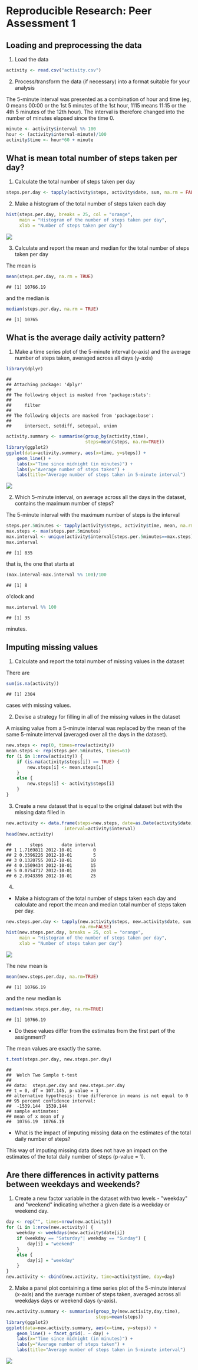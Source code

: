 # Reproducible Research: Peer Assessment 1

## Loading and preprocessing the data

1. Load the data


```r
activity <- read.csv("activity.csv")
```

2. Process/transform the data (if necessary) into a format suitable for your analysis

The 5-minute interval was presented as a combination of hour and time (eg, 0 means 00:00 or the 1st 5 minutes of the 1st hour, 1115 means 11:15 or the 4th 5 minutes of the 12th hour). The interval is therefore changed into the number of minutes elapsed since the time 0.


```r
minute <- activity$interval %% 100
hour <- (activity$interval-minute)/100
activity$time <- hour*60 + minute
```

## What is mean total number of steps taken per day?

1. Calculate the total number of steps taken per day

```r
steps.per.day <- tapply(activity$steps, activity$date, sum, na.rm = FALSE)
```

2. Make a histogram of the total number of steps taken each day

```r
hist(steps.per.day, breaks = 25, col = "orange", 
     main = "Histogram of the number of steps taken per day",
     xlab = "Number of steps taken per day")
```

![](PA1_template_files/figure-html/unnamed-chunk-4-1.png) 

3. Calculate and report the mean and median for the total number of steps taken per day

The mean is

```r
mean(steps.per.day, na.rm = TRUE)
```

```
## [1] 10766.19
```
and the median is

```r
median(steps.per.day, na.rm = TRUE)
```

```
## [1] 10765
```


## What is the average daily activity pattern?

1. Make a time series plot of the 5-minute interval (x-axis) and the average number of steps taken, averaged across all days (y-axis)


```r
library(dplyr)
```

```
## 
## Attaching package: 'dplyr'
## 
## The following object is masked from 'package:stats':
## 
##     filter
## 
## The following objects are masked from 'package:base':
## 
##     intersect, setdiff, setequal, union
```

```r
activity.summary <- summarise(group_by(activity,time), 
                              steps=mean(steps, na.rm=TRUE))
library(ggplot2)
ggplot(data=activity.summary, aes(x=time, y=steps)) + 
    geom_line() + 
    labs(x="Time since midnight (in minutes)") + 
    labs(y="Average number of steps taken") + 
    labs(title="Average number of steps taken in 5-minute interval")
```

![](PA1_template_files/figure-html/unnamed-chunk-7-1.png) 

2. Which 5-minute interval, on average across all the days in the dataset, contains the maximum number of steps?

The 5-minute interval with the maximum number of steps is the interval

```r
steps.per.5minutes <- tapply(activity$steps, activity$time, mean, na.rm = TRUE)
max.steps <- max(steps.per.5minutes)
max.interval <- unique(activity$interval[steps.per.5minutes==max.steps])
max.interval
```

```
## [1] 835
```

that is, the one that starts at

```r
(max.interval-max.interval %% 100)/100
```

```
## [1] 8
```
o'clock and

```r
max.interval %% 100
```

```
## [1] 35
```
minutes.

## Imputing missing values

1. Calculate and report the total number of missing values in the dataset

There are

```r
sum(is.na(activity))
```

```
## [1] 2304
```
cases with missing values.

2. Devise a strategy for filling in all of the missing values in the dataset

A missing value from a 5-minute interval was replaced by the mean of the same 5-minute interval (averaged over all the days in the dataset).


```r
new.steps <- rep(0, times=nrow(activity))
mean.steps <- rep(steps.per.5minutes, times=61)
for (i in 1:nrow(activity)) {
    if (is.na(activity$steps[i]) == TRUE) {
        new.steps[i] <- mean.steps[i]
    }
    else {
        new.steps[i] <- activity$steps[i]
    }
}
```
3. Create a new dataset that is equal to the original dataset but with the missing data filled in


```r
new.activity <- data.frame(steps=new.steps, date=as.Date(activity$date), 
                      interval=activity$interval)
head(new.activity)
```

```
##       steps       date interval
## 1 1.7169811 2012-10-01        0
## 2 0.3396226 2012-10-01        5
## 3 0.1320755 2012-10-01       10
## 4 0.1509434 2012-10-01       15
## 5 0.0754717 2012-10-01       20
## 6 2.0943396 2012-10-01       25
```

4. 

- Make a histogram of the total number of steps taken each day and calculate and report the mean and median total number of steps taken per day. 


```r
new.steps.per.day <- tapply(new.activity$steps, new.activity$date, sum, 
                            na.rm=FALSE)
hist(new.steps.per.day, breaks = 25, col = "orange", 
     main = "Histogram of the number of steps taken per day",
     xlab = "Number of steps taken per day")
```

![](PA1_template_files/figure-html/unnamed-chunk-14-1.png) 

The new mean is

```r
mean(new.steps.per.day, na.rm=TRUE)
```

```
## [1] 10766.19
```
and the new median is

```r
median(new.steps.per.day, na.rm=TRUE)
```

```
## [1] 10766.19
```

- Do these values differ from the estimates from the first part of the assignment?

The mean values are exactly the same.

```r
t.test(steps.per.day, new.steps.per.day)
```

```
## 
## 	Welch Two Sample t-test
## 
## data:  steps.per.day and new.steps.per.day
## t = 0, df = 107.145, p-value = 1
## alternative hypothesis: true difference in means is not equal to 0
## 95 percent confidence interval:
##  -1539.144  1539.144
## sample estimates:
## mean of x mean of y 
##  10766.19  10766.19
```


- What is the impact of imputing missing data on the estimates of the total daily number of steps?

This way of imputing missing data does not have an impact on the estimates of the total daily number of steps (p-value = 1). 

## Are there differences in activity patterns between weekdays and weekends?

1. Create a new factor variable in the dataset with two levels - "weekday" and "weekend" indicating whether a given date is a weekday or weekend day.


```r
day <- rep("", times=nrow(new.activity))
for (i in 1:nrow(new.activity)) {
    weekday <- weekdays(new.activity$date[i])
    if (weekday == "Saturday"| weekday == "Sunday") {
        day[i] = "weekend"
    }
    else {
        day[i] = "weekday"
    }
}
new.activity <- cbind(new.activity, time=activity$time, day=day)
```

2. Make a panel plot containing a time series plot of the 5-minute interval (x-axis) and the average number of steps taken, averaged across all weekdays days or weekend days (y-axis).


```r
new.activity.summary <- summarise(group_by(new.activity,day,time), 
                                  steps=mean(steps))
library(ggplot2)
ggplot(data=new.activity.summary, aes(x=time, y=steps)) + 
    geom_line() + facet_grid(. ~ day) + 
    labs(x="Time since midnight (in minutes)") + 
    labs(y="Average number of steps taken") + 
    labs(title="Average number of steps taken in 5-minute interval")
```

![](PA1_template_files/figure-html/unnamed-chunk-19-1.png) 

